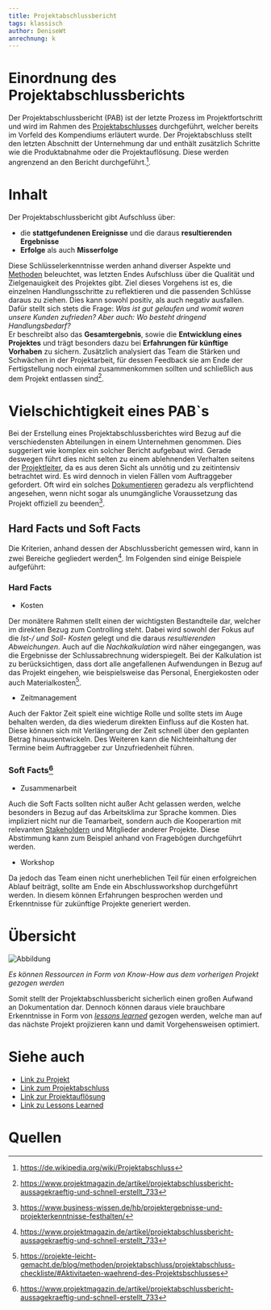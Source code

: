 ```yaml
---
title: Projektabschlussbericht
tags: klassisch
author: DeniseWt
anrechnung: k 
---
```





# Einordnung des Projektabschlussberichts

Der Projektabschlussbericht (PAB) ist der letzte Prozess im Projektfortschritt und wird im Rahmen des [Projektabschlusses](Projektabschluss.md) durchgeführt, welcher 
bereits im Vorfeld des 
Kompendiums erläutert wurde. Der Projektabschluss stellt den letzten Abschnitt der Unternehmung dar und enthält zusätzlich Schritte wie die Produktabnahme oder die
Projektauflösung. Diese werden angrenzend an den Bericht durchgeführt.[^1]. 

# Inhalt

Der Projektabschlussbericht gibt Aufschluss über:
* die **stattgefundenen Ereignisse** und die daraus **resultierenden Ergebnisse**
* **Erfolge** als auch **Misserfolge**

Diese Schlüsselerkenntnisse werden anhand diverser Aspekte und [Methoden](Methoden.md) beleuchtet, was letzten Endes Aufschluss über die Qualität und Zielgenauigkeit des 
Projektes gibt.
Ziel dieses 
Vorgehens ist es, die einzelnen Handlungsschritte zu reflektieren und die passenden Schlüsse daraus zu ziehen. Dies kann sowohl positiv, als auch negativ ausfallen. 
Dafür stellt sich stets die Frage: *Was ist gut gelaufen und womit waren unsere Kunden zufrieden? Aber auch: Wo besteht dringend Handlungsbedarf?*  
  Er beschreibt also das **Gesamtergebnis**, sowie die **Entwicklung eines Projektes** und trägt besonders dazu bei **Erfahrungen für künftige Vorhaben** zu sichern. 
Zusätzlich analysiert das Team die Stärken und Schwächen in der Projektarbeit, für dessen Feedback sie am Ende der Fertigstellung noch einmal zusammenkommen 
sollten und schließlich aus dem Projekt entlassen sind[^2].

# Vielschichtigkeit eines PAB`s

Bei der Erstellung eines Projektabschlussberichtes wird Bezug auf die verschiedensten Abteilungen in einem Unternehmen genommen. Dies suggeriert 
wie komplex ein solcher Bericht aufgebaut wird.
  Gerade deswegen führt dies nicht selten zu einem ablehnenden Verhalten seitens der [Projektleiter](Projektleiter.md), da es aus deren Sicht als unnötig und
zu zeitintensiv betrachtet wird. Es wird dennoch in vielen Fällen vom Auftraggeber gefordert. Oft wird ein solches [Dokumentieren](Projektdokumentation.md) geradezu als 
verpflichtend angesehen, wenn nicht
sogar als unumgängliche Voraussetzung das Projekt offiziell zu beenden[^3].

## Hard Facts und Soft Facts

Die Kriterien, anhand dessen der Abschlussbericht gemessen wird, kann in zwei Bereiche gegliedert werden[^2]. Im Folgenden sind einige Beispiele aufgeführt:

### Hard Facts

* Kosten

Der monätere Rahmen stellt einen der wichtigsten Bestandteile dar, welcher im direkten Bezug zum Controlling steht. Dabei wird sowohl der Fokus auf die *Ist-/ 
und Soll- Kosten* gelegt und die daraus *resultierenden
Abweichungen*. Auch auf die *Nachkalkulation* wird näher eingegangen, was die Ergebnisse der Schlussabrechnung widerspiegelt. Bei der Kalkulation ist zu berücksichtigen, 
dass dort alle 
angefallenen Aufwendungen in Bezug auf das Projekt eingehen, wie beispielsweise das Personal, Energiekosten oder auch Materialkosten[^4].

* Zeitmanagement

Auch der Faktor Zeit spielt eine wichtige Rolle und sollte stets im Auge behalten werden, da dies wiederum direkten Einfluss auf die Kosten hat. Diese können sich mit 
Verlängerung der Zeit schnell über den geplanten Betrag hinausentwickeln. Des Weiteren kann die Nichteinhaltung der Termine beim Auftraggeber zur Unzufriedenheit
führen.

### Soft Facts[^2]

* Zusammenarbeit

Auch die Soft Facts sollten nicht außer Acht gelassen werden, welche besonders in Bezug auf das Arbeitsklima zur Sprache kommen. Dies impliziert nicht nur die
Teamarbeit, sondern auch die Kooperartion mit relevanten [Stakeholdern](Stakeholder_Register.md) und Mitglieder anderer Projekte. Diese Abstimmung kann zum Beispiel anhand von Fragebögen
durchgeführt werden.

* Workshop

Da jedoch das Team einen nicht unerheblichen Teil für einen erfolgreichen Ablauf beiträgt, sollte am Ende ein Abschlussworkshop durchgeführt werden. In diesem können
Erfahrungen besprochen werden und Erkenntnisse für zukünftige Projekte generiert werden. 

# Übersicht

![Abbildung](https://www.peterjohann-consulting.de/_images/peco-pm-projektabschluss-erfahrungssicherung-xl.png)  
  
  
  
*Es können Ressourcen in Form von Know-How aus dem vorherigen Projekt gezogen werden*   



  Somit stellt der Projektabschlussbericht sicherlich einen großen Aufwand an Dokumentation dar. Dennoch können daraus viele brauchbare
Erkenntnisse in Form von [*lessons learned*](Lessons.Learned) gezogen werden, welche man auf das nächste Projekt projizieren kann und damit Vorgehensweisen optimiert. 






# Siehe auch

* [Link zu Projekt](Projekt.md)
* [Link zum Projektabschluss](Projektabschluss.md)
* [Link zur Projektauflösung](Projektaufloesung.md)
* [Link zu Lessons Learned](Lessons_Learned.md)  



# Quellen

[^1]: https://de.wikipedia.org/wiki/Projektabschluss
[^2]: https://www.projektmagazin.de/artikel/projektabschlussbericht-aussagekraeftig-und-schnell-erstellt_733
[^3]: https://www.business-wissen.de/hb/projektergebnisse-und-projekterkenntnisse-festhalten/
[^4]: https://projekte-leicht-gemacht.de/blog/methoden/projektabschluss/projektabschluss-checkliste/#Aktivitaeten-waehrend-des-Projektsbschlusses

